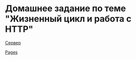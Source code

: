 # Домашнее задание по теме "Жизненный цикл и работа с HTTP"  

[Сервер](https://github.com/Sinsl/ra-hw-http-backend)

[Pages]( https://sinsl.github.io/ra-hw-http)


